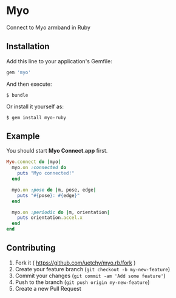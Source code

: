 # Myo

Connect to Myo armband in Ruby

## Installation

Add this line to your application's Gemfile:

```ruby
gem 'myo'
```

And then execute:

    $ bundle

Or install it yourself as:

    $ gem install myo-ruby

## Example

You should start __Myo Connect.app__ first.

```ruby
Myo.connect do |myo|
  myo.on :connected do
    puts "Myo connected!"
  end

  myo.on :pose do |m, pose, edge|
    puts "#{pose}: #{edge}"
  end

  myo.on :periodic do |m, orientation|
    puts orientation.accel.x
  end
end
```

## Contributing

1. Fork it ( https://github.com/uetchy/myo.rb/fork )
2. Create your feature branch (`git checkout -b my-new-feature`)
3. Commit your changes (`git commit -am 'Add some feature'`)
4. Push to the branch (`git push origin my-new-feature`)
5. Create a new Pull Request
